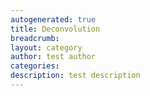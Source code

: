 ```yaml
---
autogenerated: true
title: Deconvolution
breadcrumb: 
layout: category
author: test author
categories: 
description: test description
---
```


